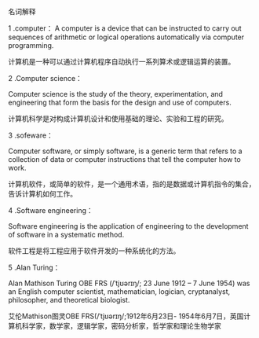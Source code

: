 名词解释

1 .computer：
   A computer is a device that can be instructed to carry out sequences of arithmetic or logical operations automatically via computer programming.

   计算机是一种可以通过计算机程序自动执行一系列算术或逻辑运算的装置。


2 .Computer science：

   Computer science is the study of the theory, experimentation, and engineering that form the basis for the design and use of computers. 

   计算机科学是对构成计算机设计和使用基础的理论、实验和工程的研究。

3 .sofeware：

   Computer software, or simply software, is a generic term that refers to    a collection of data or computer instructions that tell the computer how to work.

   计算机软件，或简单的软件，是一个通用术语，指的是数据或计算机指令的集合，告诉计算机如何工作。

4 .Software engineering：

   Software engineering is the application of engineering to the development of software in a systematic method.

   软件工程是将工程应用于软件开发的一种系统化的方法。
   
5 .Alan Turing：

   Alan Mathison Turing OBE FRS (/ˈtjʊərɪŋ/; 23 June 1912 – 7 June 1954) was an English computer scientist, mathematician, logician, cryptanalyst, philosopher, and theoretical biologist.

   艾伦Mathison图灵OBE FRS(/ˈtjʊərɪŋ/;1912年6月23日- 1954年6月7日，英国计算机科学家，数学家，逻辑学家，密码分析家，哲学家和理论生物学家